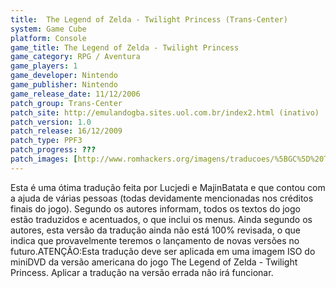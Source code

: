 ```yaml
---
title:  The Legend of Zelda - Twilight Princess (Trans-Center)
system: Game Cube
platform: Console
game_title: The Legend of Zelda - Twilight Princess
game_category: RPG / Aventura
game_players: 1
game_developer: Nintendo
game_publisher: Nintendo
game_release_date: 11/12/2006
patch_group: Trans-Center
patch_site: http://emulandogba.sites.uol.com.br/index2.html (inativo)
patch_version: 1.0
patch_release: 16/12/2009
patch_type: PPF3
patch_progress: ???
patch_images: [http://www.romhackers.org/imagens/traducoes/%5BGC%5D%20The%20Legend%20of%20Zelda%20-%20Twilight%20Princess%20-%20Trans-Center%20-%201.jpg,http://www.romhackers.org/imagens/traducoes/%5BGC%5D%20The%20Legend%20of%20Zelda%20-%20Twilight%20Princess%20-%20Trans-Center%20-%202.jpg,http://www.romhackers.org/imagens/traducoes/%5BGC%5D%20The%20Legend%20of%20Zelda%20-%20Twilight%20Princess%20-%20Trans-Center%20-%203.jpg]
---
```

Esta é uma ótima tradução feita por Lucjedi e MajinBatata e que contou com a ajuda de várias pessoas (todas devidamente mencionadas nos créditos finais do jogo). Segundo os autores informam, todos os textos do jogo estão traduzidos e acentuados, o que inclui os menus. Ainda segundo os autores, esta versão da tradução ainda não está 100% revisada, o que indica que provavelmente teremos o lançamento de novas versões no futuro.ATENÇÃO:Esta tradução deve ser aplicada em uma imagem ISO do miniDVD da versão americana do jogo The Legend of Zelda - Twilight Princess. Aplicar a tradução na versão errada não irá funcionar.